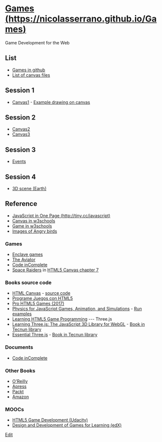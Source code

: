 # [Games (https://nicolasserrano.github.io/Games)](https://nicolasserrano.github.io/Games)

Game Development for the Web

## List 
- [Games in github](https://github.com/nicolasserrano/Games)
- [List of canvas files](https://github.com/nicolasserrano/Games/tree/master/canvas) 

## Session 1 
- [Canvas1](https://nicolasserrano.github.io/Games/canvas/canvas1.html) - [Example drawing on canvas](https://nicolasserrano.github.io/pro-html5-games-17/9781484229095/9781484229095_Ch01/chapter1.html)

## Session 2 
- [Canvas2](https://nicolasserrano.github.io/Games/canvas/canvas2.html) 
- [Canvas3](https://nicolasserrano.github.io/Games/canvas/canvas3.html) 

## Session 3 
- [Events](https://nicolasserrano.github.io/Games/canvas/events.html) 

## Session 4 
- [3D scene (Earth)](https://nicolasserrano.github.io/Physics-for-JavaScript-Games-Animation-Simulations/examples/chapter15/earth.html)

## Reference
- [JavaScript in One Page (http://tiny.cc/javascript)](JavaScript/JavascriptOnePage.pdf)
- [Canvas in w3schools](https://www.w3schools.com/graphics/canvas_intro.asp)
- [Game in w3schools](https://www.w3schools.com/graphics/game_intro.asp)
- [Images of Angry birds](https://www.google.es/search?q=angry+bird+transparent&source=lnms&tbm=isch&sa=X)

### Games
- [Enclave games](http://enclavegames.com/)
- [The Aviator](https://tympanus.net/Tutorials/TheAviator/index.html)
- [Code inComplete](https://codeincomplete.com/posts/javascript-game-foundations/)
- [Space Raiders](http://output.jsbin.com/ozelam/4/) in [HTML5 Canvas chapter 7](http://chimera.labs.oreilly.com/books/1234000001654/ch07.html#the_final_code_for_space_raiders)

### Books source code
- [HTML Canvas](http://chimera.labs.oreilly.com/books/1234000001654) - [source code](https://resources.oreilly.com/examples/0636920026266)
- [Programe Juegos con HTML5](http://libroweb.alfaomega.com.mx/book/programe_juegos_con_html5)
- [Pro HTML5 Games (2017)](https://github.com/nicolasserrano/pro-html5-games-17)
- [Physics for JavaScript Games, Animation, and Simulations](https://github.com/nicolasserrano/Physics-for-JavaScript-Games-Animation-Simulations) - [Run examples](https://nicolasserrano.github.io/Physics-for-JavaScript-Games-Animation-Simulations/ExamplesList.html)
- [Learning HTML5 Game Programming](https://github.com/nicolasserrano/html5-game-book)
--- Three.js  
- [Learning Three.js: The JavaScript 3D Library for WebGL](https://github.com/nicolasserrano/learning-threejs) - [Book in Tecnun library](http://search.ebscohost.com/login.aspx?direct=true&scope=site&db=nlebk&AN=653073)  
- [Essential Three.js](https://github.com/nicolasserrano/essential-threejs)  - [Book in Tecnun library](http://search.ebscohost.com/login.aspx?direct=true&scope=site&db=nlebk&AN=810875)


### Documents
- [Code inComplete](https://codeincomplete.com/games/)

### Other Books
- [O'Reilly](https://ssearch.oreilly.com/?i=1;q=game+programming;q1=Books;x1=t1&act=fc_contenttype_Books)
- [Apress](https://www.apress.com/us/search?facet-type=type__book&query=game+programming)
- [Packt](https://www.packtpub.com/all?search=games&availability_list%5BAvailable%5D=Available&offset=&rows=&sort=)
- [Amazon](https://www.amazon.es/s/ref=nb_sb_noss_2?__mk_es_ES=%C3%85M%C3%85%C5%BD%C3%95%C3%91&url=search-alias%3Daps&field-keywords=game+programming)

### MOOCs
- [HTML5 Game Development (Udacity)](https://eu.udacity.com/course/html5-game-development--cs255)
- [Design and Development of Games for Learning (edX)](https://www.edx.org/course/design-development-games-learning-mitx-11-127x-0)

[Edit](https://github.com/nicolasserrano/Games/edit/master/README.md)
